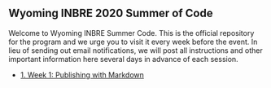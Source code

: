 ## Wyoming INBRE 2020 Summer of Code

Welcome to Wyoming INBRE Summer Code.  This is the official repository for the program and we urge you to visit it every week before the event.  In lieu of sending out email notifications, we will post all instructions and other important information here several days in advance of each session.

- [1. Week 1: Publishing with Markdown](week1/README.md)


